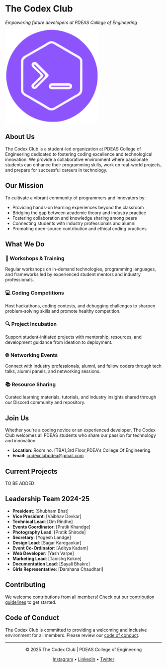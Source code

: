 # The Codex Club

*Empowering future developers at PDEAS College of Engineering*

![Codex Club Logo](https://github.com/codexclubpdea/.github/blob/main/assests/codexlogsmall.png)

## About Us

The Codex Club is a student-led organization at PDEAS College of Engineering dedicated to fostering coding excellence and technological innovation. We provide a collaborative environment where passionate students can enhance their programming skills, work on real-world projects, and prepare for successful careers in technology.

## Our Mission

To cultivate a vibrant community of programmers and innovators by:
- Providing hands-on learning experiences beyond the classroom
- Bridging the gap between academic theory and industry practice
- Fostering collaboration and knowledge sharing among peers
- Connecting students with industry professionals and alumni
- Promoting open-source contribution and ethical coding practices

## What We Do

### 🚀 Workshops & Training
Regular workshops on in-demand technologies, programming languages, and frameworks led by experienced student mentors and industry professionals.

### 💻 Coding Competitions
Host hackathons, coding contests, and debugging challenges to sharpen problem-solving skills and promote healthy competition.

### 🔍 Project Incubation
Support student-initiated projects with mentorship, resources, and development guidance from ideation to deployment.

### 🌐 Networking Events
Connect with industry professionals, alumni, and fellow coders through tech talks, alumni panels, and networking sessions.

### 📚 Resource Sharing
Curated learning materials, tutorials, and industry insights shared through our Discord community and repository.

## Join Us

Whether you're a coding novice or an experienced developer, The Codex Club welcomes all PDEAS students who share our passion for technology and innovation.

- **Location**: Room no. [TBA],3rd Floor,PDEA's College Of Engineering.
- **Email**: codexclubpdea@gmail.com

## Current Projects

TO BE ADDED

## Leadership Team 2024-25

- **President**: [Shubham Bhat]
- **Vice President**: [Vaibhav Devkar]
- **Technical Lead**: [Om Rindhe]
- **Events Coordinator**: [Pratik Khandge]
- **Photography Lead**: [Pratik Shirode]
- **Secretary**: [Yogesh Landge]
- **Design Lead**: [Sagar Karegaokar]
- **Event Co-Ordinator**: [Aditya Kadam]
- **Web Developer**: [Yash Varpe]
- **Marketing Lead**: [Tanishq Kokne]
- **Documentation Lead**: [Sayali Bhakre]
- **Girls Representative**: [Darshana Chaudhari]

## Contributing

We welcome contributions from all members! Check out our [contribution guidelines](https://github.com/codexclub-pdeas/contributing.md) to get started.

## Code of Conduct

The Codex Club is committed to providing a welcoming and inclusive environment for all members. Please review our [code of conduct](https://github.com/codexclub-pdeas/code-of-conduct.md).

---

<p align="center">© 2025 The Codex Club | PDEAS College of Engineering</p>
<p align="center">
  <a href="https://instagram.com/codex.pdeacoem">Instagram</a> •
  <a href="https://www.linkedin.com/company/codexclubpdea/">LinkedIn</a> •
  <a href="https://x.com/codex_club_pune">Twitter</a>
</p>

